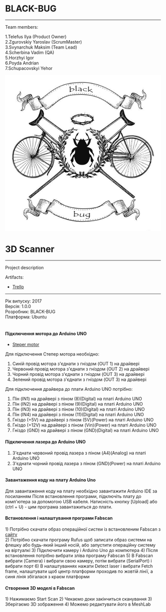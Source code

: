 # BLACK-BUG
* * *
Team members:   

1.Telefus Ilya (Product Owner)   
2.Zgurovskiy Yaroslav (ScrumMaster)   
3.Svynarchuk Maksim (Team Lead)   
4.Scherbina Vadim (QA)   
5.Horzhyi Igor   
6.Poyda Andrian   
7.Schupacovskyi Yehor   

![TeamLogo](https://github.com/Admiral2303/Black-Bug/blob/master/logo000.png)

# 3D Scanner
* * *
Project description  

Artifacts:   
* [Trello](https://trello.com/b/F3zNZruQ)    


* * *
Рік випуску: 2017<br/>
Версія: 1.0.0<br/>
Розробник: BLACK-BUG<br/>
Платформа: Ubuntu<br/>
<br/>

<h4>Підключення мотора до Arduino UNO</h4>

* [Steper motor](http://arduino-diy.com/arduino-drayver-shagovogo-dvigatelya-i-dvigatelya-postoyannogo-toka-L298N)

 Для підключення Степер мотора необхідно: <br />
  1) Синій провід мотора з'єднати з гніздом (OUT 1) на драйвері <br />
  2) Червоний провід мотора з'єднати з гніздом (OUT 2) на драйвері <br />
  3) Чорний провід мотора з'єднати з гніздом (OUT 3) на драйвері <br />
  4) Зелений провід мотора з'єднати з гніздом (OUT 3) на драйвері <br />
 
 Для підключення драйвера до плати Arduino UNO потрібно:<br />
 1) Пін (IN1) на драйвері з піном (8)(Digital) на платі Arduino UNO
 2) Пін (IN2) на драйвері з піном (9)(Digital) на платі Arduino UNO
 3) Пін (IN3) на драйвері з піном (10)(Digital) на платі Arduino UNO
 4) Пін (IN4) на драйвері з піном (11)(Digital) на платі Arduino UNO
 5) Гніздо (+5V) на драйвері з піном (5V)(Power) на платі Arduino UNO
 6) Гніздо (+12V) на драйвері з піном (Vin)(Power) на платі Arduino UNO
 7) Гніздо (GND) на драйвері з піном (GND)(Digital) на платі Arduino UNO
 
 <h4>Підключення лазера до Arduino UNO</h4>
 
 1) З'єднати червоний провід лазера з піном (A4)(Analog) на платі Arduino UNO
 2) З'єднати чорний провід лазера з піном (GND)(Power) на платі Arduino UNO
 
 <h4>Завантаження коду на плату Arduino Uno</h4>
 Для завантаження коду на плату необхідно завантажити Arduino IDE за посиланням
 Після встановлення програми, підключіть плату до комп'ютера за допомогою USB кабеля.
 Натисність кнопку [Upload] або (ctrl + U) - цим програма завантажиться до плати. 
 
 <h4>Встановлення і налаштування програми Fabscan</h4>
1) Потрібно скачати образ операційної систеи із встановленим Fabscan з <a href="http://hci.rwth-aachen.de/fabscan_software/">сайту</a> <br/> 
2) Потрібно скачати програму Rufus щоб записати образ системи на флешку або будь-який інший носій, або запустити операційну систему на віртуалкі
3) Підключити камеру і Arduino Uno до компютера
4) Після встановлення потрібно вибрати зліва програму Fabscan 
5) В Fabscan вибрати (Camera) і вибрати свою камеру, потім вибрати (SerialPort) і вибрати порт
6) В налаштуваннях нажати Detect laser і вибрати Fetch frame, налаштувати щоб центр платформи проходив по жовтій лінії, а синя  лінія збігалася з краєм платформи  
 
 <h4>Створення 3D моделі в Fabscan</h4>
1) Нажимаємо Start Scan 
2) Чекаємо доки закінчиться сканування 
3) Зберігаємо 3D зображення 
4) Можемо редактувати його в MeshLab
